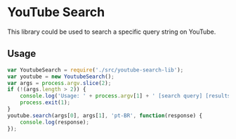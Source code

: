 # YouTube Search
This library could be used to search a specific query string on YouTube.


## Usage
```javascript
var YoutubeSearch = require('./src/youtube-search-lib');
var youtube = new YoutubeSearch();
var args = process.argv.slice(2);
if (!(args.length > 2)) {
    console.log('Usage: ' + process.argv[1] + ' [search query] [results amount limit] [language (pt-BR)]');
    process.exit(1);
}
youtube.search(args[0], args[1], 'pt-BR', function(response) {
    console.log(response);
});
```